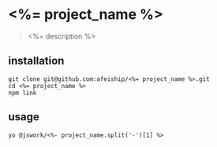 # <%= project_name %>
> <%= description %>

## installation
```shell
git clone git@github.com:afeiship/<%= project_name %>.git
cd <%= project_name %>
npm link
```

## usage
```shell
yo @jswork/<%- project_name.split('-')[1] %>
```
